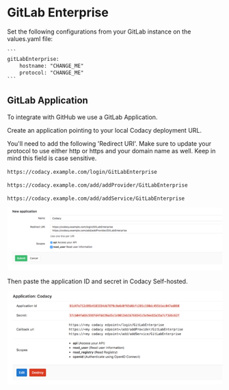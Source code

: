 # GitLab Enterprise

Set the following configurations from your GitLab instance on the values.yaml file:

    ```
    gitLabEnterprise:
        hostname: "CHANGE_ME"
        protocol: "CHANGE_ME"
    ```

## GitLab Application

To integrate with GitHub we use a GitLab Application.

Create an application pointing to your local Codacy deployment URL.

You'll need to add the following 'Redirect URI'. Make sure to update your protocol to use either http or https and your domain name as well. Keep in mind this field is case sensitive. 

`https://codacy.example.com/login/GitLabEnterprise`

`https://codacy.example.com/add/addProvider/GitLabEnterprise`

`https://codacy.example.com/add/addService/GitLabEnterprise`

![GitLab Application](./images/gitlab-application.png)

Then paste the application ID and secret in Codacy Self-hosted.

![GitLab Final Application](./images/gitlab-created-application.png)